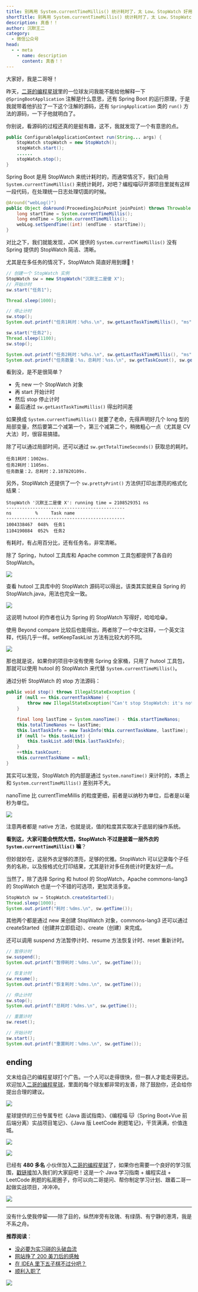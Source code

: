 ```yaml
---
title: 别再用 System.currentTimeMillis() 统计耗时了，太 Low，StopWatch 好用到爆！
shortTitle: 别再用 System.currentTimeMillis() 统计耗时了，太 Low，StopWatch 好用到爆！
description: 真香！！
author: 沉默王二
category:
  - 微信公众号
head:
  - - meta
    - name: description
      content: 真香！！
---
```



大家好，我是二哥呀！

昨天，[二哥的编程星球](https://mp.weixin.qq.com/s/3RVsFZ17F0JzoHCLKbQgGw)里的一位球友问我能不能给他解释一下 `@SpringBootApplication` 注解是什么意思，还有 Spring Boot 的运行原理，于是我就带着他扒拉了一下这个注解的源码，还有 `SpringApplication` 类的 `run()` 方法的源码，一下子他就明白了。

你别说，看源码的过程还真的是挺有趣，这不，我就发现了一个有意思的点。

```java
public ConfigurableApplicationContext run(String... args) {
	StopWatch stopWatch = new StopWatch();
	stopWatch.start();
	......
	stopWatch.stop();
}
```

Spring Boot 是用 StopWatch 来统计耗时的，而通常情况下，我们会用 `System.currentTimeMillis()` 来统计耗时，对吧？编程喵🐱开源项目里就有这样一段代码，在处理统一日志处理切面的时候。

```java
@Around("webLog()")
public Object doAround(ProceedingJoinPoint joinPoint) throws Throwable {
    long startTime = System.currentTimeMillis();
    long endTime = System.currentTimeMillis();
    webLog.setSpendTime((int) (endTime - startTime));
}
```

对比之下，我们就能发现，JDK 提供的 `System.currentTimeMillis()` 没有 Spring 提供的 StopWatch 简洁、清晰。

尤其是在多任务的情况下，StopWatch 简直好用到爆🤗！

```java
// 创建一个 StopWatch 实例
StopWatch sw = new StopWatch("沉默王二是傻 X");
// 开始计时
sw.start("任务1");

Thread.sleep(1000);

// 停止计时
sw.stop();
System.out.printf("任务1耗时：%d%s.\n", sw.getLastTaskTimeMillis(), "ms");

sw.start("任务2");
Thread.sleep(1100);
sw.stop();

System.out.printf("任务2耗时：%d%s.\n", sw.getLastTaskTimeMillis(), "ms");
System.out.printf("任务数量：%s，总耗时：%ss.\n", sw.getTaskCount(), sw.getTotalTimeSeconds());
```

看到没，是不是很简单？

- 先 new 一个 StopWatch 对象
- 再 start 开始计时
- 然后 stop 停止计时
- 最后通过 `sw.getLastTaskTimeMillis()` 得出时间差

如果换成 `System.currentTimeMillis()` 就要了老命，先得声明好几个 long 型的局部变量，然后要第二个减第一个，第三个减第二个，稍微粗心一点（尤其是 CV 大法）时，很容易搞错。

除了可以通过局部时间，还可以通过 `sw.getTotalTimeSeconds()` 获取总的耗时。

```
任务1耗时：1002ms.
任务2耗时：1105ms.
任务数量：2，总耗时：2.107820109s.
```

另外，StopWatch 还提供了一个 `sw.prettyPrint()` 方法供打印出漂亮的格式化结果：

```
StopWatch '沉默王二是傻 X': running time = 2108529351 ns
---------------------------------------------
ns         %     Task name
---------------------------------------------
1004338467  048%  任务1
1104190884  052%  任务2
```

有耗时，有占用百分比，还有任务名，非常清晰。

除了 Spring，hutool 工具库和 Apache common 工具包都提供了各自的 StopWatch。


![](http://cdn.tobebetterjavaer.com/tobebetterjavaer/images/nice-article/weixin-biezysystemcurrenttimemillistjhsltlowstopwatchhydb-b4ca30f2-9e26-478c-b37c-062f5e3e0076.png)

查看 hutool 工具库中的 StopWatch 源码可以得出，该类其实就来自 Spring 的 StopWatch.java，用法也完全一致。

![](http://cdn.tobebetterjavaer.com/tobebetterjavaer/images/nice-article/weixin-biezysystemcurrenttimemillistjhsltlowstopwatchhydb-cdc28804-8b8e-40fa-a2fe-88b9d2ec57c9.png)

这说明 hutool 的作者也认为 Spring 的 StopWatch 写得好，哈哈哈😁。

使用 Beyond compare 比较后也能得出，两者除了一个中文注释，一个英文注释，代码几乎一样。setKeepTaskList 方法有比较大的不同。



![](http://cdn.tobebetterjavaer.com/tobebetterjavaer/images/nice-article/weixin-biezysystemcurrenttimemillistjhsltlowstopwatchhydb-529e5215-b41c-492f-8e7f-a223242a4120.png)


那也就是说，如果你的项目中没有使用 Spring 全家桶，只用了 hutool 工具包，那就可以使用 hutool 的 StopWatch 来代替 `System.currentTimeMillis()`。

通过分析 StopWatch 的 stop 方法源码：

```java 
public void stop() throws IllegalStateException {
	if (null == this.currentTaskName) {
		throw new IllegalStateException("Can't stop StopWatch: it's not running");
	}

	final long lastTime = System.nanoTime() - this.startTimeNanos;
	this.totalTimeNanos += lastTime;
	this.lastTaskInfo = new TaskInfo(this.currentTaskName, lastTime);
	if (null != this.taskList) {
		this.taskList.add(this.lastTaskInfo);
	}
	++this.taskCount;
	this.currentTaskName = null;
}
```

其实可以发现，StopWatch 的内部是通过 `System.nanoTime()` 来计时的，本质上和 `System.currentTimeMillis()` 差别并不大。

nanoTime 比 currentTimeMillis 的粒度更细，前者是以纳秒为单位，后者是以毫秒为单位。


![](http://cdn.tobebetterjavaer.com/tobebetterjavaer/images/nice-article/weixin-biezysystemcurrenttimemillistjhsltlowstopwatchhydb-a3823870-63a7-4154-9bb9-6994f09f0f39.png)


注意两者都是 native 方法，也就是说，值的粒度其实取决于底层的操作系统。

**看到这，大家可能会恍然大悟，StopWatch 不过是披着一层外衣的 `System.currentTimeMillis()` 嘛**？

但妙就妙在，这层外衣足够的漂亮，足够的优雅。StopWatch 可以记录每个子任务的名称，以及按格式化打印结果，尤其是针对多任务统计时更友好一点。

当然了，除了选择 Spring 和 hutool 的 StopWatch，Apache commons-lang3 的 StopWatch 也是一个不错的可选项，更加灵活多变。

```java
StopWatch sw = StopWatch.createStarted();
Thread.sleep(1000);
System.out.printf("耗时：%dms.\n", sw.getTime());
```

其他两个都是通过 new 来创建 StopWatch 对象，commons-lang3 还可以通过 createStarted（创建并立即启动）、create（创建）来完成。

还可以调用 suspend 方法暂停计时、resume 方法恢复计时、reset 重新计时。

```java
// 暂停计时
sw.suspend();
System.out.printf("暂停耗时：%dms.\n", sw.getTime());

// 恢复计时
sw.resume();
System.out.printf("恢复耗时：%dms.\n", sw.getTime());

// 停止计时
sw.stop();
System.out.printf("总耗时：%dms.\n", sw.getTime());

// 重置计时
sw.reset();

// 开始计时
sw.start();
System.out.printf("重置耗时：%dms.\n", sw.getTime());
```

## ending

文末给自己的编程星球打个广告。一个人可以走得很快，但一群人才能走得更远。欢迎加入[二哥的编程星球](https://mp.weixin.qq.com/s/3RVsFZ17F0JzoHCLKbQgGw)，里面的每个球友都非常的友善，除了鼓励你，还会给你提出合理的建议。


![](http://cdn.tobebetterjavaer.com/tobebetterjavaer/images/nice-article/weixin-biezysystemcurrenttimemillistjhsltlowstopwatchhydb-7fc972ae-c530-4c91-a1ac-ef7c38494734.png)


星球提供的三份专属专栏《Java 面试指南》、《编程喵 🐱（Spring Boot+Vue 前后端分离）实战项目笔记》、《Java 版 LeetCode 刷题笔记》，干货满满，价值连城。


![](http://cdn.tobebetterjavaer.com/tobebetterjavaer/images/nice-article/weixin-biezysystemcurrenttimemillistjhsltlowstopwatchhydb-e89d40c9-078b-4b2b-9367-2bd707a418fa.png)


![](http://cdn.tobebetterjavaer.com/tobebetterjavaer/images/nice-article/weixin-biezysystemcurrenttimemillistjhsltlowstopwatchhydb-1af7a5f6-312c-4ae9-ab77-3c359389c4a6.png)



已经有 **480 多名** 小伙伴加入[二哥的编程星球](https://mp.weixin.qq.com/s/3RVsFZ17F0JzoHCLKbQgGw)了，如果你也需要一个良好的学习氛围，[戳链接](https://mp.weixin.qq.com/s/3RVsFZ17F0JzoHCLKbQgGw)加入我们的大家庭吧！这是一个 Java 学习指南 + 编程实战 + LeetCode 刷题的私密圈子，你可以向二哥提问、帮你制定学习计划、跟着二哥一起做实战项目，冲冲冲。


![](http://cdn.tobebetterjavaer.com/tobebetterjavaer/images/nice-article/weixin-biezysystemcurrenttimemillistjhsltlowstopwatchhydb-a60262ae-01dc-4e39-affb-b192ca2de1c4.png)


---

没有什么使我停留——除了目的，纵然岸旁有玫瑰、有绿荫、有宁静的港湾，我是不系之舟。

**推荐阅读**：

- [没必要为实习碰的头破血流](https://mp.weixin.qq.com/s/KxUMq2YmlIBMbAeRwUm8JA)
- [网站挣了 200 美刀后的感触](https://mp.weixin.qq.com/s/PxgZkuA_SnAgG7xfwlKLgw)
- [在 IDEA 里下五子棋不过分吧？](https://mp.weixin.qq.com/s/R13FkPipfEMKjqNaCL3UoA)
- [顺利入职了](https://mp.weixin.qq.com/s/oBLUSnHOmzoVpCP1sacNbA)

![](http://cdn.tobebetterjavaer.com/tobebetterjavaer/images/nice-article/weixin-ruhfzddcfzf-da664b36-ac4c-4d16-a345-fc710462b515.jpg)




